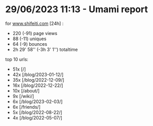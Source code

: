 # 29/06/2023 11:13 - Umami report
for www.shifeiti.com [24h] :

 - 220 (-91) page views
 - 88 (-11) uniques
 - 64 (-9) bounces
 - 2h 29' 58'' (-3h 3' 1'') totaltime


top 10 urls:
 - 51x [/]
 - 42x [/blog/2023-01-12/]
 - 35x [/blog/2022-12-09/]
 - 16x [/blog/2022-12-22/]
 - 10x [/about/]
 - 9x [/wiki/]
 - 6x [/blog/2023-02-03/]
 - 6x [/friends/]
 - 5x [/blog/2022-08-22/]
 - 4x [/blog/2022-05-07/]


